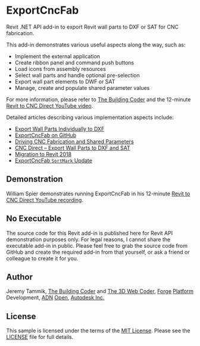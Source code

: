 # ExportCncFab

Revit .NET API add-in to export Revit wall parts to DXF or SAT for CNC fabrication.

This add-in demonstrates various useful aspects along the way, such as:

- Implement the external application
- Create ribbon panel and command push buttons
- Load icons from assembly resources
- Select wall parts and handle optional pre-selection
- Export wall part elements to DWF or SAT
- Manage, create and populate shared parameter values

For more information, please refer to
[The Building Coder](http://thebuildingcoder.typepad.com) and the 12-minute
[Revit to CNC Direct YouTube video](https://www.youtube.com/watch?v=uNJ9RTppqoU).

Detailed articles describing various implementation aspects include:

- [Export Wall Parts Individually to DXF](http://thebuildingcoder.typepad.com/blog/2013/03/export-wall-parts-individually-to-dxf.html)
- [ExportCncFab on GitHub](http://thebuildingcoder.typepad.com/blog/2013/10/exportcncfab-on-github-and-revitlookup-update.html)
- [Driving CNC Fabrication and Shared Parameters](http://thebuildingcoder.typepad.com/blog/2013/12/driving-cnc-fabrication-and-shared-parameters.html)
- [CNC Direct &ndash; Export Wall Parts to DXF and SAT](https://thebuildingcoder.typepad.com/blog/2015/06/cnc-direct-export-wall-parts-to-dxf-and-sat.html)
- [Migration to Revit 2018](https://thebuildingcoder.typepad.com/blog/2018/01/areaload-force-direction-cmake-sdk-access.html#5)
- [ExportCncFab `SortMark` Update](https://thebuildingcoder.typepad.com/blog/2020/12/simple-iupdater-and-other-tbc-updates.html#3)

## Demonstration

William Spier demonstrates running ExportCncFab in his 12-minute [Revit to CNC Direct YouTube recording](https://youtu.be/uNJ9RTppqoU).

<!--
<iframe width="854" height="480" src="https://www.youtube.com/embed/uNJ9RTppqoU" title="YouTube video player" frameborder="0" allow="accelerometer; autoplay; clipboard-write; encrypted-media; gyroscope; picture-in-picture" allowfullscreen></iframe>
-->

## No Executable

The source code for this Revit add-in is published here for Revit API demonstration purposes only.
For legal reasons, I cannot share the executable add-in in public. 
Please feel free to grab the source code from GitHub and create the required add-in from that yourself, or ask a friend or colleague to create it for you.

## Author

Jeremy Tammik,
[The Building Coder](http://thebuildingcoder.typepad.com) and
[The 3D Web Coder](http://the3dwebcoder.typepad.com),
[Forge](http://forge.autodesk.com) [Platform](https://developer.autodesk.com) Development,
[ADN](http://www.autodesk.com/adn)
[Open](http://www.autodesk.com/adnopen),
[Autodesk Inc.](http://www.autodesk.com)


## License

This sample is licensed under the terms of the [MIT License](http://opensource.org/licenses/MIT).
Please see the [LICENSE](LICENSE) file for full details.
